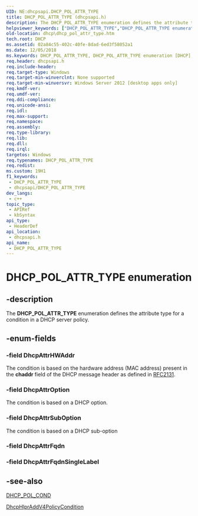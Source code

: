 ```yaml
---
UID: NE:dhcpsapi.DHCP_POL_ATTR_TYPE
title: DHCP_POL_ATTR_TYPE (dhcpsapi.h)
description: The DHCP_POL_ATTR_TYPE enumeration defines the attribute type for a condition in a DHCP server policy.
helpviewer_keywords: ["DHCP_POL_ATTR_TYPE","DHCP_POL_ATTR_TYPE enumeration [DHCP]","DhcpAttrHWAddr","DhcpAttrOption","DhcpAttrSubOption","dhcp.dhcp_pol_attr_type","dhcpsapi/DHCP_POL_ATTR_TYPE","dhcpsapi/DhcpAttrHWAddr","dhcpsapi/DhcpAttrOption","dhcpsapi/DhcpAttrSubOption"]
old-location: dhcp\dhcp_pol_attr_type.htm
tech.root: DHCP
ms.assetid: 02a84c55-402c-40fe-8dad-6ed3f58052a1
ms.date: 12/05/2018
ms.keywords: DHCP_POL_ATTR_TYPE, DHCP_POL_ATTR_TYPE enumeration [DHCP], DhcpAttrHWAddr, DhcpAttrOption, DhcpAttrSubOption, dhcp.dhcp_pol_attr_type, dhcpsapi/DHCP_POL_ATTR_TYPE, dhcpsapi/DhcpAttrHWAddr, dhcpsapi/DhcpAttrOption, dhcpsapi/DhcpAttrSubOption
req.header: dhcpsapi.h
req.include-header: 
req.target-type: Windows
req.target-min-winverclnt: None supported
req.target-min-winversvr: Windows Server 2012 [desktop apps only]
req.kmdf-ver: 
req.umdf-ver: 
req.ddi-compliance: 
req.unicode-ansi: 
req.idl: 
req.max-support: 
req.namespace: 
req.assembly: 
req.type-library: 
req.lib: 
req.dll: 
req.irql: 
targetos: Windows
req.typenames: DHCP_POL_ATTR_TYPE
req.redist: 
ms.custom: 19H1
f1_keywords:
 - DHCP_POL_ATTR_TYPE
 - dhcpsapi/DHCP_POL_ATTR_TYPE
dev_langs:
 - c++
topic_type:
 - APIRef
 - kbSyntax
api_type:
 - HeaderDef
api_location:
 - dhcpsapi.h
api_name:
 - DHCP_POL_ATTR_TYPE
---
```


# DHCP_POL_ATTR_TYPE enumeration


## -description

The <b>DHCP_POL_ATTR_TYPE</b> enumeration defines the attribute type for a condition in a DHCP server policy.

## -enum-fields

### -field DhcpAttrHWAddr

The condition is based on the hardware address (MAC address) present in the <b>chaddr</b> field of the DHCP message header as defined in <a href="http://www.ietf.org/rfc/rfc2131.txt">RFC2131</a>.

### -field DhcpAttrOption

The condition is based on a DHCP option.

### -field DhcpAttrSubOption

The condition is based on a DHCP sub-option

### -field DhcpAttrFqdn

### -field DhcpAttrFqdnSingleLabel

## -see-also

<a href="/windows/desktop/api/dhcpsapi/ns-dhcpsapi-dhcp_pol_cond">DHCP_POL_COND</a>



<a href="/previous-versions/windows/desktop/api/dhcpsapi/nf-dhcpsapi-dhcphlpraddv4policycondition">DhcpHlprAddV4PolicyCondition</a>

